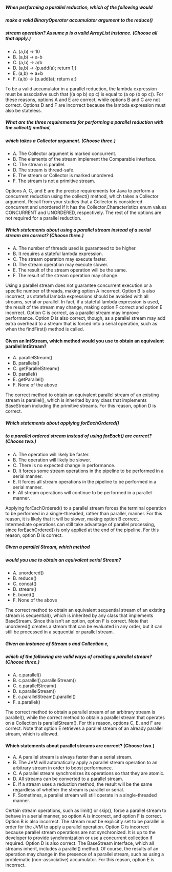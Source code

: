 ##### When performing a parallel reduction, which of the following would
##### make a valid BinaryOperator<Integer> accumulator argument to the reduce()
##### stream operation? Assume p is a valid ArrayList<Integer> instance. (Choose all that apply.)
*  A. (a,b) -> 10
*  B. (a,b) -> a-b
*  C. (a,b) -> a/b
*  D. (a,b) -> {p.add(a); return 1;}
*  E. (a,b) -> a+b
*  F. (a,b) -> {p.add(a); return a;}

To be a valid accumulator in a parallel reduction,
the lambda expression must be associative such that ((a op b) op c) is equal to (a op (b op c)).
For these reasons, options A and E are correct, while options B and C are not correct.
Options D and F are incorrect because the lambda expression must also be stateless.

##### What are the three requirements for performing a parallel reduction with the collect() method,
##### which takes a Collector argument. (Choose three.)
*  A. The Collector argument is marked concurrent.
*  B. The elements of the stream implement the Comparable interface.
*  C. The stream is parallel.
*  D. The stream is thread-safe.
*  E. The stream or Collector is marked unordered.
*  F. The stream is not a primitive stream.

Options A, C, and E are the precise requirements for Java to perform a concurrent reduction using the collect() method,
which takes a Collector argument.
Recall from your studies that a Collector is considered concurrent and unordered
if it has the Collector.Characteristics enum values CONCURRENT and UNORDERED, respectively.
The rest of the options are not required for a parallel reduction.

##### Which statements about using a parallel stream instead of a serial stream are correct? (Choose three.)
* A. The number of threads used is guaranteed to be higher.
* B. It requires a stateful lambda expression.
* C. The stream operation may execute faster.
* D. The stream operation may execute slower.
* E. The result of the stream operation will be the same.
* F. The result of the stream operation may change.

Using a parallel stream does not guarantee concurrent execution
or a specific number of threads, making option A incorrect.
Option B is also incorrect, as stateful lambda expressions should
be avoided with all streams, serial or parallel.
In fact, if a stateful lambda expression is used,
the result of the stream may change, making option F correct and option E incorrect.
Option C is correct, as a parallel stream may improve performance.
Option D is also correct, though, as a parallel stream may add extra overhead
to a stream that is forced into a serial operation, such as when the findFirst() method is called.

#### Given an IntStream, which method would you use to obtain an equivalent parallel IntStream?
* A. parallelStream()
* B. parallels()
* C. getParallelStream()
* D. parallel()
* E. getParallel()
* F. None of the above

The correct method to obtain an equivalent parallel stream of an existing stream is parallel(),
which is inherited by any class that implements BaseStream<T>
including the primitive streams. For this reason, option D is correct.

##### Which statements about applying forEachOrdered()
##### to a parallel ordered stream instead of using forEach() are correct? (Choose two.)
*  A. The operation will likely be faster.
*  B. The operation will likely be slower.
*  C. There is no expected change in performance.
*  D. It forces some stream operations in the pipeline to be performed in a serial manner.
*  E. It forces all stream operations in the pipeline to be performed in a serial manner.
*  F. All stream operations will continue to be performed in a parallel manner.

Applying forEachOrdered() to a parallel stream forces
the terminal operation to be performed in a single-threaded, rather than parallel, manner.
For this reason, it is likely that it will be slower, making option B correct.
Intermediate operations can still take advantage of parallel processing,
since forEachOrdered() is only applied at the end of the pipeline. For this reason, option D is correct.

##### Given a parallel Stream<T>, which method
##### would you use to obtain an equivalent serial Stream<T>?

* A. unordered()
* B. reduce()
* C. concat()
* D. stream()
* E. boxed()
* F. None of the above

The correct method to obtain an equivalent sequential stream of an existing
stream is sequential(), which is inherited by any class
that implements BaseStream<T>.
Since this isn’t an option, option F is correct.
Note that unordered() creates a stream
that can be evaluated in any order,
but it can still be processed in a sequential or parallel stream.

##### Given an instance of Stream s and Collection c,
##### which of the following are valid ways of creating a parallel stream? (Choose three.)
* A. c.parallel()
* B. c.parallel().parallelStream()
* C. c.parallelStream()
* D. s.parallelStream()
* E. c.parallelStream().parallel()
* F. s.parallel()

The correct method to obtain a parallel stream of an arbitrary stream is parallel(),
while the correct method to obtain a parallel stream that operates on a Collection is parallelStream().
For this reason, options C, E, and F are correct.
Note that option E retrieves a parallel stream of an already parallel stream, which is allowed.


#### Which statements about parallel streams are correct? (Choose two.)
* A. A parallel stream is always faster than a serial stream.
* B. The JVM will automatically apply a parallel stream operation to an arbitrary stream in order to boost performance.
* C. A parallel stream synchronizes its operations so that they are atomic.
* D. All streams can be converted to a parallel stream.
* E. If a stream uses a reduction method, the result will be the same regardless of whether the stream is parallel or serial.
* F. Sometimes, a parallel stream will still operate in a single-threaded manner.

Certain stream operations, such as limit() or skip(), force a parallel
stream to behave in a serial manner, so option A is incorrect, and option F is correct.
Option B is also incorrect. The stream must be explicitly set to be parallel in order
for the JVM to apply a parallel operation. Option C is incorrect because parallel
stream operations are not synchronized. It is up to the developer
to provide synchronization or use a concurrent collection if required.
Option D is also correct. The BaseStream interface, which all streams inherit,
includes a parallel() method. Of course, the results of an operation may change
in the presence of a parallel stream, such as using a problematic (non-associative) accumulator.
For this reason, option E is incorrect.
